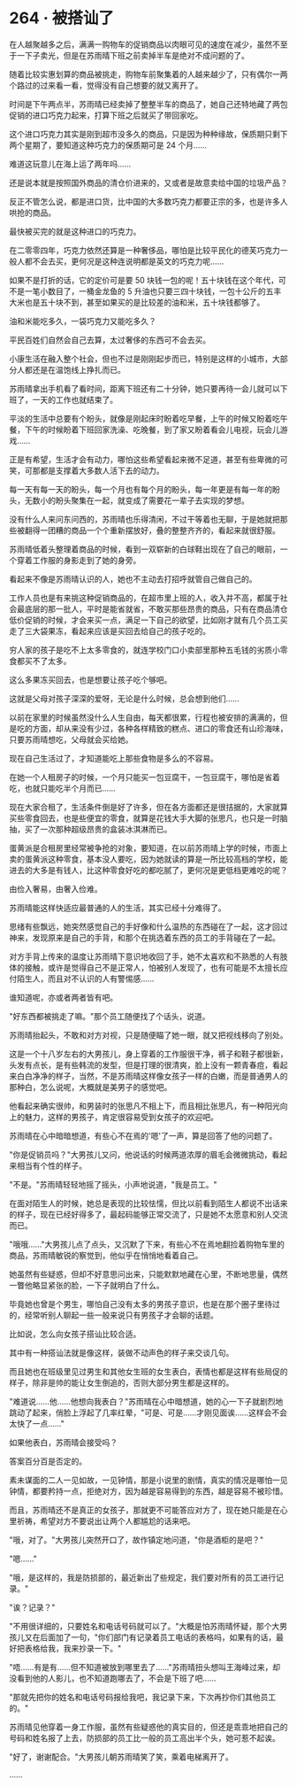<link rel="stylesheet" href="../styles/text.css" />
<h1>264 · 被搭讪了</h1>

在人越聚越多之后，满满一购物车的促销商品以肉眼可见的速度在减少，虽然不至于一下子卖光，但是在苏雨晴下班之前卖掉半车是绝对不成问题的了。

随着比较实惠划算的商品被挑走，购物车前聚集着的人越来越少了，只有偶尔一两个路过的过来看一看，觉得没有自己想要的就又离开了。

时间是下午两点半，苏雨晴已经卖掉了整整半车的商品了，她自己还特地藏了两包促销的进口巧克力起来，打算下班之后就买了带回家吃。

这个进口巧克力其实是刚到超市没多久的商品，只是因为种种缘故，保质期只剩下两个星期了，要知道这种巧克力的保质期可是 24 个月……

难道这玩意儿在海上运了两年吗……

还是说本就是按照国外商品的清仓价进来的，又或者是故意卖给中国的垃圾产品？

反正不管怎么说，都是进口货，比中国的大多数巧克力都要正宗的多，也是许多人哄抢的商品。

最快被买完的就是这种进口的巧克力。

在二零零四年，巧克力依然还算是一种奢侈品，哪怕是比较平民化的德芙巧克力一般人都不会去买，更何况是这种连说明都是英文的巧克力呢……

如果不是打折的话，它的定价可是要 50 块钱一包的呢！五十块钱在这个年代，可不是一笔小数目了，一桶金龙鱼的 5 升油也只要三四十块钱，一包十公斤的五丰大米也是五十块不到，甚至如果买的是比较差的油和米，五十块钱都够了。

油和米能吃多久，一袋巧克力又能吃多久？

平民百姓们自然会自己去算，太过奢侈的东西可不会去买。

小康生活在融入整个社会，但也不过是刚刚起步而已，特别是这样的小城市，大部分人都还是在温饱线上挣扎而已。

苏雨晴拿出手机看了看时间，距离下班还有二十分钟，她只要再待一会儿就可以下班了，一天的工作也就结束了。

平淡的生活中总要有个盼头，就像是刚起床时盼着吃早餐，上午的时候又盼着吃午餐，下午的时候盼着下班回家洗澡、吃晚餐，到了家又盼着看会儿电视，玩会儿游戏……

正是有希望，生活才会有动力，哪怕这些希望看起来微不足道，甚至有些卑微的可笑，可那都是支撑着大多数人活下去的动力。

每一天有每一天的盼头，每一个月也有每个月的盼头，每一年更是有每一年的盼头，无数小的盼头聚集在一起，就变成了需要花一辈子去实现的梦想。

没有什么人来问东问西的，苏雨晴也乐得清闲，不过干等着也无聊，于是她就把那些被翻得一团糟的商品一个个重新摆放好，叠的整整齐齐的，看起来就很舒服。

苏雨晴低着头整理着商品的时候，看到一双崭新的白球鞋出现在了自己的眼前，一个穿着工作服的身影走到了她的身旁。

看起来不像是苏雨晴认识的人，她也不主动去打招呼就管自己做自己的。

工作人员也是有来挑这种促销商品的，在超市里上班的人，收入并不高，都属于社会最底层的那一批人，平时是能省就省，不敢买那些昂贵的商品，只有在商品清仓低价促销的时候，才会来买一点，满足一下自己的欲望，比如刚才就有几个员工买走了三大袋果冻，看起来应该是买回去给自己的孩子吃的。

穷人家的孩子是吃不上太多零食的，就连学校门口小卖部里那种五毛钱的劣质小零食都买不了太多。

这么多果冻买回去，也是想要让孩子吃个够吧。

这就是父母对孩子深深的爱呀，无论是什么时候，总会想到他们……

以前在家里的时候虽然没什么人生自由，每天都很累，行程也被安排的满满的，但是吃的方面，却从来没有少过，各种各样精致的糕点、进口的零食还有山珍海味，只要苏雨晴想吃，父母就会买给她。

现在自己生活过了，才知道能吃上那些食物是多么的不容易。

在她一个人租房子的时候，一个月只能买一包豆腐干，一包豆腐干，哪怕是省着吃，也就只能吃半个月而已……

现在大家合租了，生活条件倒是好了许多，但在各方面都还是很拮据的，大家就算买些零食回去，也是些便宜的零食，就算是花钱大手大脚的张思凡，也只是一时脑抽，买了一次那种超级昂贵的盒装冰淇淋而已。

蛋黄派是合租房里经常被争抢的对象，要知道，在以前苏雨晴上学的时候，市面上卖的蛋黄派这种零食，基本没人要吃，因为她就读的算是一所比较高档的学校，能进去的大多是有钱人，比这种零食好吃的都吃腻了，更何况是更低档更难吃的呢？

由俭入奢易，由奢入俭难。

苏雨晴能这样快适应最普通的人的生活，其实已经十分难得了。

思绪有些飘远，她突然感觉自己的手好像和什么温热的东西碰在了一起，这才回过神来，发现原来是自己的手背，和那个在挑选着东西的员工的手背碰在了一起。

对方手背上传来的温度让苏雨晴下意识地收回了手，她不太喜欢和不熟悉的人有肢体的接触，或许是觉得自己不是正常人，怕被别人发现了，也有可能是不太擅长应付陌生人，而且对不认识的人有警惕感……

谁知道呢，亦或者两者皆有吧。

"好东西都被挑走了嘛。"那个员工随便找了个话头，说道。

苏雨晴抬起头，不敢和对方对视，只是随便瞄了她一眼，就又把视线移向了别处。

这是一个十八岁左右的大男孩儿，身上穿着的工作服很干净，裤子和鞋子都很新，头发有点长，是有些韩流的发型，但是打理的很清爽，脸上没有一颗青春痘，看起来白白净净的样子，当然，不是苏雨晴这样像女孩子一样的白嫩，而是普通男人的那种白，怎么说呢，大概就是美男子的感觉吧。

他看起来确实很帅，和男装时的张思凡不相上下，而且相比张思凡，有一种阳光向上的魅力，这样的男孩子，肯定很容易受到女孩子的欢迎吧。

苏雨晴在心中暗暗想道，有些心不在焉的'嗯'了一声，算是回答了他的问题了。

"你是促销员吗？"大男孩儿又问，他说话的时候两道浓厚的眉毛会微微挑动，看起来相当有个性的样子。

"不是。"苏雨晴轻轻地摇了摇头，小声地说道，"我是员工。"

在面对陌生人的时候，她总是表现的比较怯懦，但比以前看到陌生人都说不出话来的样子，现在已经好得多了，最起码能够正常交流了，只是她不太愿意和别人交流而已。

"哦哦……"大男孩儿点了点头，又沉默了下来，有些心不在焉地翻捡着购物车里的商品，苏雨晴敏锐的察觉到，他似乎在悄悄地看着自己。

她虽然有些疑惑，但却不好意思问出来，只能默默地藏在心里，不断地思量，偶然一瞥他略显紧张的脸，一下子就明白了什么。

毕竟她也曾是个男生，哪怕自己没有太多的男孩子意识，也是在那个圈子里待过的，经常听别人聊起一些一般来说只有男孩子才会聊的话题。

比如说，怎么向女孩子搭讪比较合适。

其中有一种搭讪法就是像这样，装做不动声色的样子来交谈几句。

而且她也在班级里见过男生和其他女生班的女生表白，表情也都是这样有些局促的样子，除非是帅的能让女生倒追的，否则大部分男生都是这样的。

"难道说……他……他想向我表白？"苏雨晴在心中暗想道，她的心一下子就剧烈地跳动了起来，俏脸上浮起了几率红晕，"可是、可是……才刚见面诶……这样会不会太快了一点……"

如果他表白，苏雨晴会接受吗？

答案百分百是否定的。

素未谋面的二人一见如故，一见钟情，那是小说里的剧情，真实的情况是哪怕一见钟情，都要矜持一点，拒绝对方，因为越是容易得到的东西，越是容易不被珍惜。

而且，苏雨晴还不是真正的女孩子，那就更不可能答应对方了，现在她只能是在心里祈祷，希望对方不要说出让两个人都尴尬的话来吧。

"哦，对了。"大男孩儿突然开口了，故作镇定地问道，"你是酒柜的是吧？"

"嗯……"

"哦，是这样的，我是防损部的，最近新出了些规定，我们要对所有的员工进行记录。"

"诶？记录？"

"不用很详细的，只要姓名和电话号码就可以了。"大概是怕苏雨晴怀疑，那个大男孩儿又在后面加了一句，"你们部门有记录着员工电话的表格吗，如果有的话，最好把表格给我，我来抄录一下。"

"唔……有是有……但不知道被放到哪里去了……"苏雨晴扭头想叫王海峰过来，却没看到他的人影儿，也不知道跑哪去了，不会是下班了吧……

"那就先把你的姓名和电话号码报给我吧，我记录下来，下次再抄你们其他员工的。"

苏雨晴见他穿着一身工作服，虽然有些疑惑他的真实目的，但还是乖乖地把自己的号码和姓名报了上去，防损部的员工比一般的员工高出半个头，她可惹不起诶。

"好了，谢谢配合。"大男孩儿朝苏雨晴笑了笑，乘着电梯离开了。

……
